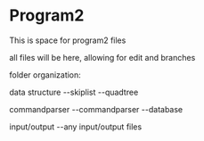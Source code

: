 # Program2

This is space for program2 files

all files will be here, allowing for edit and branches

folder organization:

data structure --skiplist --quadtree

commandparser --commandparser --database

input/output --any input/output files
